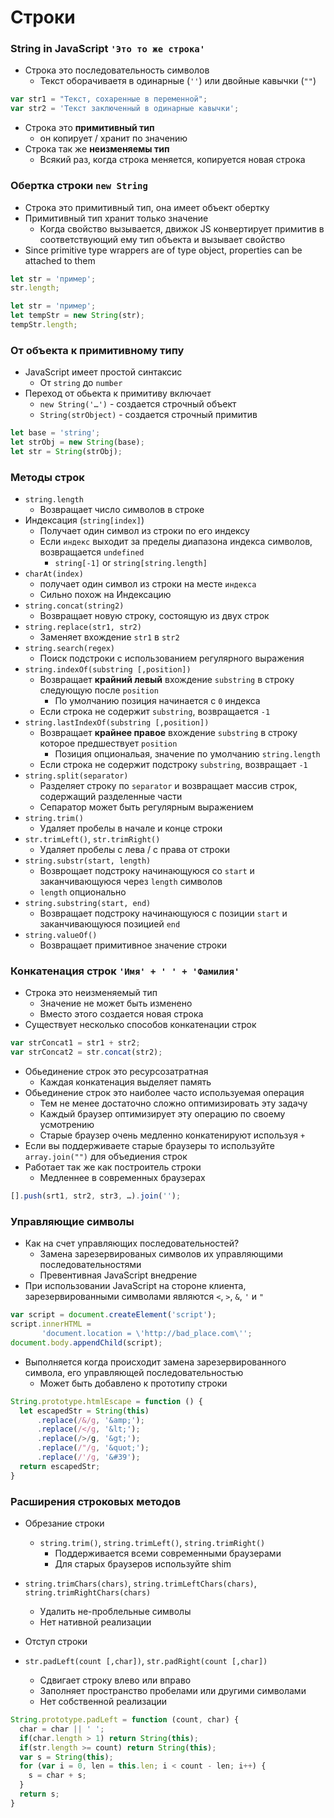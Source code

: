 # Строки
### String in JavaScript `'Это то же строка'`
- Строка это последовательность символов
  - Текст оборачиваетя в одинарные (`''`) или двойные кавычки (`""`)

```js
var str1 = "Текст, сохаренные в переменной";
var str2 = 'Текст заключенный в одинарные кавычки';
```

- Строка это  **примитивный тип**
  - он копирует / хранит по значению
- Строка так же **неизменяемы тип**
  - Всякий раз, когда строка меняется, копируется новая строка

### Обертка строки `new String`

- Строка это примитивный тип, она имеет объект обертку
- Примитивный тип хранит только значение
  - Когда свойство вызывается, движок JS конвертирует примитив в соответствующий ему тип объекта и вызывает свойство
- Since primitive type wrappers are of type object, properties can be attached to them

```js
let str = 'пример';
str.length;
```

```js
let str = 'пример';
let tempStr = new String(str);
tempStr.length;
```

### От объекта к примитивному типу
- JavaScript имеет простой синтаксис
  - От `string` до `number`
- Переход от обьекта к примитиву включает
  - `new String('…')` - создается строчный объект
  - `String(strObject)` - создается строчный примитив

```js
let base = 'string';
let strObj = new String(base);
let str = String(strObj);
```
### Методы строк

- `string.length`
  - Возвращает число символов в строке
- Индексация (`string[index]`)
  - Получает один символ из строки по его индексу
  - Если `индекс` выходит за пределы диапазона индекса символов, возвращается `undefined`
    - `string[-1]` or `string[string.length]`
- `charAt(index)`
	- получает один символ из строки на месте `индекса`
  - Сильно похож на Индексацию
- `string.concat(string2)`
  - Возвращает новую строку, состоящую из двух строк
- `string.replace(str1, str2)`
  - Заменяет вхождение `str1` в `str2`
- `string.search(regex)`
  - Поиск подстроки с использованием регулярного выражения
- `string.indexOf(substring [,position])`
  - Возвращает **крайний левый** вхождение `substring` в строку следующую после `position`
    - По умолчанию позиция начинается с `0` индекса
  - Если строка не содержит `substring`, возвращается `-1`
- `string.lastIndexOf(substring [,position])`
  - Возвращает **крайнее правое** вхождение `substring` в строку которое предшествует `position`
    - Позиция опциональая, значение по умолчанию `string.length`
  - Если строка не содержит подстроку `substring`, возвращает `-1`
- `string.split(separator)`
  - Разделяет строку по `separator` и возвращает массив строк, содержащий разделенные части
  - Сепаратор может быть регулярным выражением
- `string.trim()`
  - Удаляет пробелы в начале и конце строки
- `str.trimLeft()`, `str.trimRight()`
  - Удаляет пробелы с лева / с права от строки
- `string.substr(start, length)`
  - Возврощает подстроку начинающуюся со `start` и заканчивающуюся через `length` символов
  - `length` опционально
- `string.substring(start, end)`
  - Возвращает подстроку начинающуюся с позиции `start` и заканчивающуюся позицией `end`
- `string.valueOf()`
  - Возвращает примитивное значение строки

### Конкатенация строк `'Имя' + ' ' + 'Фамилия'`

- Строка это неизменяемый тип
  - Значение не может быть изменено
  - Вместо этого создается новая строка
- Существует несколько способов конкатенации строк

```js
var strConcat1 = str1 + str2;
var strConcat2 = str.concat(str2);
```

- Обьединение строк это ресурсозатратная
  - Каждая конкатенация выделяет память
- Обьединение строк это наиболее часто используемая операция
  - Тем не менее достаточно сложно оптимизировать эту задачу
  - Каждый браузер оптимизирует эту операцию по своему усмотрению
  - Старые браузер очень медленно конкатенируют используя `+`
- Если вы поддерживаете старые браузеры то используйте `array.join("")` для объедиения строк
- Работает так же как построитель строки
  - Медленнее в современных браузерах

```js
[].push(srt1, str2, str3, …).join('');
```

### Управляющие символы
- Как на счет управляющих последовательностей?
  - Замена зарезервированых символов их управляющими последовательностями
  - Превентивная JavaScript внедрение
- При использовании JavaScript на стороне клиента, зарезервированными символами являются `<`, `>`, `&`, `'` и `"`

```js
var script = document.createElement('script');
script.innerHTML =
       'document.location = \'http://bad_place.com\'';
document.body.appendChild(script);
```

- Выполняется когда происходит замена зарезервированного символа, его управляющей последовательностью
  - Может быть добавлено к прототипу строки

```js
String.prototype.htmlEscape = function () {
  let escapedStr = String(this)
      .replace(/&/g, '&amp;');
      .replace(/</g, '&lt;');
      .replace(/>/g, '&gt;');
      .replace(/"/g, '&quot;');
      .replace(/'/g, '&#39');
  return escapedStr;
}
```

### Расширения строковых методов

 - Обрезание строки
	- `string.trim()`, `string.trimLeft()`, `string.trimRight()`
	  - Поддерживается всеми современными браузерами
	  - Для старых браузеров используйте shim
- `string.trimChars(chars)`, `string.trimLeftChars(chars)`, `string.trimRightChars(chars)`
  - Удалить не-проблельные символы
  - Нет нативной реализации

-  Отступ строки
- `str.padLeft(count [,char])`, `str.padRight(count [,char])`
  - Сдвигает строку влево или вправо
  - Заполняет пространство пробелами или другими символами
  - Нет собственной реализации

```js
String.prototype.padLeft = function (count, char) {
  char = char || ' ';
  if(char.length > 1) return String(this);
  if(str.length >= count) return String(this);
  var s = String(this);
  for (var i = 0, len = this.len; i < count - len; i++) {
    s = char + s;
  }
  return s;
}
```
